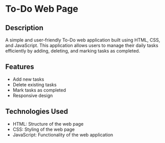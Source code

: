 # To-Do Web Page

## Description
A simple and user-friendly To-Do web application built using HTML, CSS, and JavaScript. This application allows users to manage their daily tasks efficiently by adding, deleting, and marking tasks as completed.

## Features
- Add new tasks
- Delete existing tasks
- Mark tasks as completed
- Responsive design

## Technologies Used
- HTML: Structure of the web page
- CSS: Styling of the web page
- JavaScript: Functionality of the web application




